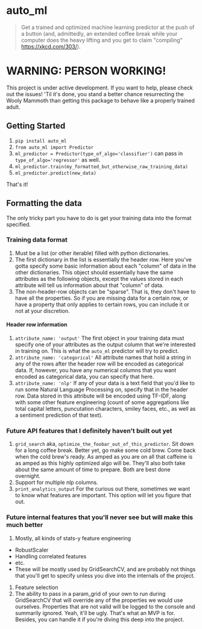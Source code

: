 # auto_ml
> Get a trained and optimized machine learning predictor at the push of a button (and, admittedly, an extended coffee break while your computer does the heavy lifting and you get to claim "compiling" https://xkcd.com/303/). 


# WARNING: PERSON WORKING! 
This project is under active development. If you want to help, please check out the issues! 'Til it's done, you stand a better chance resurrecting the Wooly Mammoth than getting this package to behave like a properly trained adult. 

## Getting Started

1. `pip install auto_ml`
1. `from auto_ml import Predictor`
1. `ml_predictor = Predictor(type_of_algo='classifier')` can pass in `type_of_algo='regressor'` as well. 
1. `ml_predictor.train(my_formatted_but_otherwise_raw_training_data)`
1. `ml_predictor.predict(new_data)`

That's it!

## Formatting the data

The only tricky part you have to do is get your training data into the format specified. 

### Training data format
1. Must be a list (or other iterable) filled with python dictionaries.
1. The first dictionary in the list is essentially the header row. Here you've gotta specify some basic information about each "column" of data in the other dictionaries. This object should essentially have the same attributes as the following objects, except the values stored in each attribute will tell us information about that "column" of data. 
1. The non-header-row objects can be "sparse". That is, they don't have to have all the properties. So if you are missing data for a certain row, or have a property that only applies to certain rows, you can include it or not at your discretion. 

#### Header row information

1. `attribute_name: 'output'` The first object in your training data must specify one of your attributes as the output column that we're interested in training on. This is what the `auto_ml` predictor will try to predict. 
1. `attribute_name: 'categorical'` All attribute names that hold a string in any of the rows after the header row will be encoded as categorical data. If, however, you have any numerical columns that you want encoded as categorical data, you can specify that here. 
1. `attribute_name: 'nlp'` If any of your data is a text field that you'd like to run some Natural Language Processing on, specify that in the header row. Data stored in this attribute will be encoded using TF-IDF, along with some other feature engineering (count of some aggregations like total capital letters, puncutation characters, smiley faces, etc., as well as a sentiment prediction of that text). 


### Future API features that I definitely haven't built out yet
1. `grid_search` aka, `optimize_the_foobar_out_of_this_predictor`. Sit down for a long coffee break. Better yet, go make some cold brew. Come back when the cold brew's ready. As amped as you are on all that caffeine is as amped as this highly optimized algo will be. They'll also both take about the same amount of time to prepare. Both are best done overnight. 
1. Support for multiple nlp columns. 
1. `print_analytics_output` For the curious out there, sometimes we want to know what features are important. This option will let you figure that out. 

### Future internal features that you'll never see but will make this much better
1. Mostly, all kinds of stats-y feature engineering
  - RobustScaler
  - Handling correlated features
  - etc. 
  - These will be mostly used by GridSearchCV, and are probably not things that you'll get to specify unless you dive into the internals of the project. 
1. Feature selection
1. The ability to pass in a param_grid of your own to run during GridSearchCV that will override any of the properties we would use ourselves. Properties that are not valid will be logged to the console and summarily ignored. Yeah, it'll be ugly. That's what an MVP is for. Besides, you can handle it if you're diving this deep into the project. 


